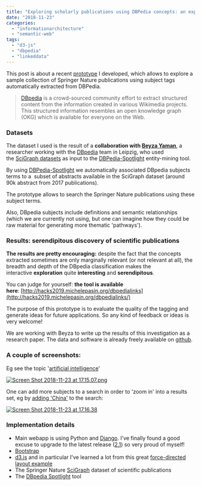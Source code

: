 ```yaml
---
title: "Exploring scholarly publications using DBPedia concepts: an experiment"
date: "2018-11-23"
categories: 
  - "informationarchitecture"
  - "semantic-web"
tags: 
  - "d3-js"
  - "dbpedia"
  - "linkeddata"
---
```


This post is about a recent [prototype](http://hacks2019.michelepasin.org/dbpedialinks) I developed, which allows to explore a sample collection of Springer Nature publications using subject tags automatically extracted from DBPedia.

> [DBpedia](https://wiki.dbpedia.org/about) is a crowd-sourced community effort to extract structured content from the information created in various Wikimedia projects. This structured information resembles an open knowledge graph (OKG) which is available for everyone on the Web.

### Datasets

The dataset I used is the result of a **collaboration with [Beyza Yaman](https://twitter.com/beyza__yaman?lang=en)**, a researcher working with the [DBpedia](https://wiki.dbpedia.org/about) team in Leipzig, who used the [SciGraph datasets](https://scigraph.springernature.com/explorer) as input to the [DBPedia-Spotlight](https://www.dbpedia-spotlight.org/) entity-mining tool.

By using [DBPedia-Spotlight](https://www.dbpedia-spotlight.org/) we automatically associated DBpedia subjects terms to a  subset of abstracts available in the SciGraph dataset (around 90k abstract from 2017 publications).

The prototype allows to search the Springer Nature publications using these subject terms.

Also, DBpedia subjects include definitions and semantic relationships (which we are currently not using, but one can imagine how they could be raw material for generating more thematic 'pathways').

### Results: serendipitous discovery of scientific publications

**The results are pretty encouraging:** despite the fact that the concepts extracted sometimes are only marginally relevant (or not relevant at all), the breadth and depth of the DBpedia classification makes the interactive **exploration** quite **interesting** and **serendipitous**.

You can judge for yourself: **the tool is available here**: [http://hacks2019.michelepasin.org/dbpedialinks](http://hacks2019.michelepasin.org/dbpedialinks/)

The purpose of this prototype is to evaluate the quality of the tagging and generate ideas for future applications. So any kind of feedback or ideas is very welcome!

We are working with Beyza to write up the results of this investigation as a research paper. The data and software is already freely available on [github](https://github.com/dbpedia/sci-graph-links/).

### A couple of screenshots:

Eg see the topic '[artificial intelligence](http://hacks2019.michelepasin.org/dbpedialinks/entities/63004)'

[![Screen Shot 2018-11-23 at 17.15.07.png](/media/static/blog_img/Screen-Shot-2018-11-23-at-17.15.07.png)](/media/static/blog_img/Screen-Shot-2018-11-23-at-17.15.07.png)

One can add more subjects to a search in order to 'zoom in' into a results set, eg by [adding 'China'](http://hacks2019.michelepasin.org/dbpedialinks/entities/63004?filters=61361) to the search:

[![Screen Shot 2018-11-23 at 17.16.38](/media/static/blog_img/Screen-Shot-2018-11-23-at-17.16.38.png)](/media/static/blog_img/Screen-Shot-2018-11-23-at-17.16.38.png)

### Implementation details

- Main webapp is using Python and [Django](https://www.djangoproject.com/). I've finally found a good excuse to upgrade to the latest release ([2.1](https://docs.djangoproject.com/en/2.1/)) so very proud of myself!
- [Bootstrap](https://getbootstrap.com/docs/3.3/components/)
- [d3.js](https://d3js.org/) and in particular I've learned a lot from this great [force-directed layout example](http://bl.ocks.org/eyaler/10586116)
- The Springer Nature [SciGraph](https://scigraph.springernature.com) dataset of scientific publications
- The [DBpedia Spotlight](https://www.dbpedia-spotlight.org/demo/) tool
